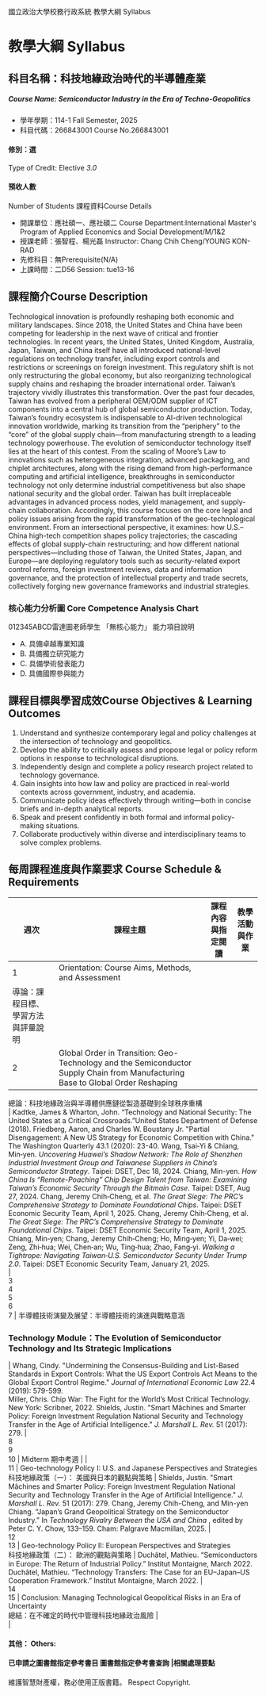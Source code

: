 國立政治大學校務行政系統 教學大綱 Syllabus
# 教學大綱 Syllabus
##  科目名稱：科技地緣政治時代的半導體產業
#####  Course Name: Semiconductor Industry in the Era of Techno-Geopolitics
  * 學年學期：114-1 Fall Semester, 2025 
  * 科目代碼：266843001 Course No.266843001
#### 修別：選
Type of Credit: Elective 
_3.0_
#### 預收人數
Number of Students
課程資料Course Details
  * 開課單位：應社碩一、應社碩二 Course Department:International Master's Program of Applied Economics and Social Development/M/1&2 
  * 授課老師：張智程、楊光磊 Instructor: Chang Chih Cheng/YOUNG KON-RAD 
  * 先修科目：無Prerequisite(N/A)
  * 上課時間：二D56 Session: tue13-16 
##  課程簡介Course Description
Technological innovation is profoundly reshaping both economic and military landscapes. Since 2018, the United States and China have been competing for leadership in the next wave of critical and frontier technologies. In recent years, the United States, United Kingdom, Australia, Japan, Taiwan, and China itself have all introduced national-level regulations on technology transfer, including export controls and restrictions or screenings on foreign investment. This regulatory shift is not only restructuring the global economy, but also reorganizing technological supply chains and reshaping the broader international order.
Taiwan’s trajectory vividly illustrates this transformation. Over the past four decades, Taiwan has evolved from a peripheral OEM/ODM supplier of ICT components into a central hub of global semiconductor production. Today, Taiwan’s foundry ecosystem is indispensable to AI-driven technological innovation worldwide, marking its transition from the “periphery” to the “core” of the global supply chain—from manufacturing strength to a leading technology powerhouse.
The evolution of semiconductor technology itself lies at the heart of this contest. From the scaling of Moore’s Law to innovations such as heterogeneous integration, advanced packaging, and chiplet architectures, along with the rising demand from high-performance computing and artificial intelligence, breakthroughs in semiconductor technology not only determine industrial competitiveness but also shape national security and the global order. Taiwan has built irreplaceable advantages in advanced process nodes, yield management, and supply-chain collaboration.
Accordingly, this course focuses on the core legal and policy issues arising from the rapid transformation of the geo-technological environment. From an intersectional perspective, it examines: how U.S.–China high-tech competition shapes policy trajectories; the cascading effects of global supply-chain restructuring; and how different national perspectives—including those of Taiwan, the United States, Japan, and Europe—are deploying regulatory tools such as security-related export control reforms, foreign investment reviews, data and information governance, and the protection of intellectual property and trade secrets, collectively forging new governance frameworks and industrial strategies.
###  核心能力分析圖 Core Competence Analysis Chart
012345ABCD雷達圖老師學生
「無核心能力」 
能力項目說明
  * A. 具備卓越專業知識
  * B. 具備獨立研究能力
  * C. 具備學術發表能力
  * D. 具備國際參與能力
##  課程目標與學習成效Course Objectives & Learning Outcomes 
  1. Understand and synthesize contemporary legal and policy challenges at the intersection of technology and geopolitics.
  2. Develop the ability to critically assess and propose legal or policy reform options in response to technological disruptions.
  3. Independently design and complete a policy research project related to technology governance.
  4. Gain insights into how law and policy are practiced in real-world contexts across government, industry, and academia.
  5. Communicate policy ideas effectively through writing—both in concise briefs and in-depth analytical reports.
  6. Speak and present confidently in both formal and informal policy-making situations.
  7. Collaborate productively within diverse and interdisciplinary teams to solve complex problems.
##  每周課程進度與作業要求 Course Schedule & Requirements
週次 |  課程主題 |  課程內容與指定閱讀 |  教學活動與作業  
---|---|---|---  
1 |  Orientation: Course Aims, Methods, and Assessment  
導論：課程目標、學習方法與評量說明 |  |   
2 |  Global Order in Transition: Geo-Technology and the Semiconductor Supply Chain from Manufacturing Base to Global Order Reshaping  
總論：科技地緣政治與半導體供應鏈從製造基礎到全球秩序重構   
|  Kadtke, James & Wharton, John. “Technology and National Security: The United States at a Critical Crossroads.”United States Department of Defense (2018). Friedberg, Aaron, and Charles W. Boustany Jr. "Partial Disengagement: A New US Strategy for Economic Competition with China." The Washington Quarterly 43.1 (2020): 23-40. Wang, Tsai‑Yi & Chiang, Min‑yen. _Uncovering Huawei’s Shadow Network: The Role of Shenzhen Industrial Investment Group and Taiwanese Suppliers in China’s Semiconductor Strategy_. Taipei: DSET, Dec 18, 2024. Chiang, Min-yen. _How China Is “Remote-Poaching” Chip Design Talent from Taiwan: Examining Taiwan’s Economic Security Through the Bitmain Case_. Taipei: DSET, Aug 27, 2024. Chang, Jeremy Chih‑Cheng, et al. _The Great Siege: The PRC’s Comprehensive Strategy to Dominate Foundational Chips_. Taipei: DSET Economic Security Team, April 1, 2025. Chang, Jeremy Chih‑Cheng, et al. _The Great Siege: The PRC’s Comprehensive Strategy to Dominate Foundational Chips_. Taipei: DSET Economic Security Team, April 1, 2025. Chiang, Min‑yen; Chang, Jeremy Chih‑Cheng; Ho, Ming‑yen; Yi, Da‑wei; Zeng, Zhi‑hua; Wei, Chen‑an; Wu, Ting‑hua; Zhao, Fang‑yi. _Walking a Tightrope: Navigating Taiwan‑U.S. Semiconductor Security Under Trump 2.0_. Taipei: DSET Economic Security Team, January 21, 2025.   
|   
3  
4  
5  
6  
7 |  半導體技術演變及展望：半導體技術的演進與戰略意涵
### Technology Module：The Evolution of Semiconductor Technology and Its Strategic Implications
|  Whang, Cindy. "Undermining the Consensus-Building and List-Based Standards in Export Controls: What the US Export Controls Act Means to the Global Export Control Regime." _Journal of International Economic Law_ 22.4 (2019): 579-599.  
Miller, Chris. Chip War: The Fight for the World’s Most Critical Technology. New York: Scribner, 2022.  Shields, Justin. "Smart Mâchines and Smarter Policy: Foreign Investment Regulation National Security and Technology Transfer in the Age of Artificial Intelligence." _J. Marshall L. Rev._ 51 (2017): 279. |   
8  
9  
10 |  Midterm  期中考週 |  |   
11 |  Geo-technology Policy I: U.S. and Japanese Perspectives and Strategies 科技地緣政策（一）： 美國與日本的觀點與策略 |  Shields, Justin. "Smart Mâchines and Smarter Policy: Foreign Investment Regulation National Security and Technology Transfer in the Age of Artificial Intelligence." _J. Marshall L. Rev._ 51 (2017): 279. Chang, Jeremy Chih-Cheng, and Min-yen Chiang. “Japan’s Grand Geopolitical Strategy on the Semiconductor Industry.” In _Technology Rivalry Between the USA and China_ , edited by Peter C. Y. Chow, 133–159. Cham: Palgrave Macmillan, 2025.  |   
12  
13 |  Geo-technology Policy II: European Perspectives and Strategies  
科技地緣政策（二）： 歐洲的觀點與策略 |  Duchâtel, Mathieu. “Semiconductors in Europe: The Return of Industrial Policy.” Institut Montaigne, March 2022. Duchâtel, Mathieu. “Technology Transfers: The Case for an EU–Japan–US Cooperation Framework.” Institut Montaigne, March 2022. |   
14  
15 |  Conclusion: Managing Technological Geopolitical Risks in an Era of Uncertainty  
總結：在不確定的時代中管理科技地緣政治風險 |    
|   
####  其他： Others:
####  已申請之圖書館指定參考書目  圖書館指定參考書查詢 |相關處理要點
維護智慧財產權，務必使用正版書籍。 Respect Copyright.